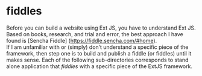 fiddles
======

Before you can build a website using Ext JS, you have to understand Ext JS.  Based on books, 
research, and trial and error, the best approach I have found is [Sencha Fiddle] (https://fiddle.sencha.com/#home).  
If I am unfamiliar with or (simply) don’t understand a specific piece of the framework, then step one is 
to build and publish a fiddle (or fiddles) until it makes sense.  Each of the following sub-directories 
corresponds to stand alone application that *fiddles* with a specific piece of the ExtJS framework.

 
